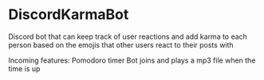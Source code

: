 # DiscordKarmaBot
Discord bot that can keep track of user reactions and add karma to each person based on the emojis that other users react to their posts with

Incoming features:
Pomodoro timer
Bot joins and plays a mp3 file when the time is up

